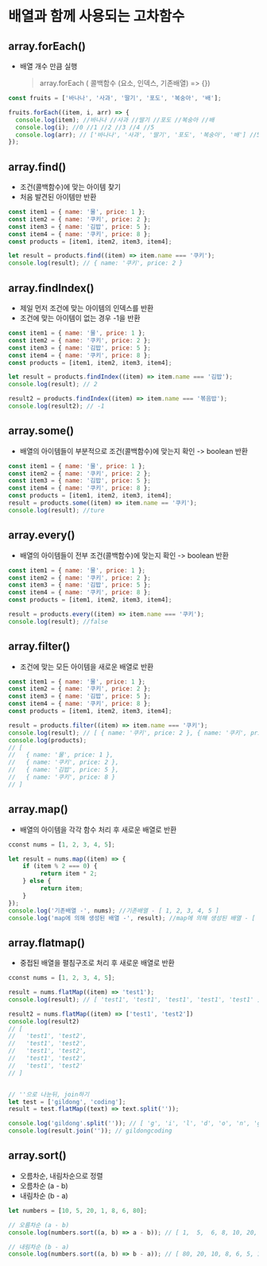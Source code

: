 # 배열과 함께 사용되는 고차함수

## array.forEach()

- 배열 개수 만큼 실행
  > array.forEach ( 콜백함수 (요소, 인덱스, 기존배열) => {})

```javascript
const fruits = ['바나나', '사과', '딸기', '포도', '복숭아', '배'];

fruits.forEach((item, i, arr) => {
  console.log(item); //바나나 //사과 //딸기 //포도 //복숭아 //배
  console.log(i); //0 //1 //2 //3 //4 //5
  console.log(arr); // ['바나나', '사과', '딸기', '포도', '복숭아', '배'] //5번 반복
});
```

## array.find()

- 조건(콜백함수)에 맞는 아이템 찾기
- 처음 발견된 아이템만 반환

```javascript
const item1 = { name: '물', price: 1 };
const item2 = { name: '쿠키', price: 2 };
const item3 = { name: '김밥', price: 5 };
const item4 = { name: '쿠키', price: 8 };
const products = [item1, item2, item3, item4];

let result = products.find((item) => item.name === '쿠키');
console.log(result); // { name: '쿠키', price: 2 }
```

## array.findIndex()

- 제일 먼저 조건에 맞는 아이템의 인덱스를 반환
- 조건에 맞는 아이템이 없는 경우 -1을 반환

```javascript
const item1 = { name: '물', price: 1 };
const item2 = { name: '쿠키', price: 2 };
const item3 = { name: '김밥', price: 5 };
const item4 = { name: '쿠키', price: 8 };
const products = [item1, item2, item3, item4];

let result = products.findIndex((item) => item.name === '김밥');
console.log(result); // 2

result2 = products.findIndex((item) => item.name === '볶음밥');
console.log(result2); // -1
```

## array.some()

- 배열의 아이템들이 부분적으로 조건(콜백함수)에 맞는지 확인 -> boolean 반환

```javascript
const item1 = { name: '물', price: 1 };
const item2 = { name: '쿠키', price: 2 };
const item3 = { name: '김밥', price: 5 };
const item4 = { name: '쿠키', price: 8 };
const products = [item1, item2, item3, item4];
result = products.some((item) => item.name == '쿠키');
console.log(result); //ture
```

## array.every()

- 배열의 아이템들이 전부 조건(콜백함수)에 맞는지 확인 -> boolean 반환

```javascript
const item1 = { name: '물', price: 1 };
const item2 = { name: '쿠키', price: 2 };
const item3 = { name: '김밥', price: 5 };
const item4 = { name: '쿠키', price: 8 };
const products = [item1, item2, item3, item4];

result = products.every((item) => item.name === '쿠키');
console.log(result); //false
```

## array.filter()

- 조건에 맞는 모든 아이템을 새로운 배열로 반환

```javascript
const item1 = { name: '물', price: 1 };
const item2 = { name: '쿠키', price: 2 };
const item3 = { name: '김밥', price: 5 };
const item4 = { name: '쿠키', price: 8 };
const products = [item1, item2, item3, item4];

result = products.filter((item) => item.name === '쿠키');
console.log(result); // [ { name: '쿠키', price: 2 }, { name: '쿠키', price: 8 } ]
console.log(products);
// [
//   { name: '물', price: 1 },
//   { name: '쿠키', price: 2 },
//   { name: '김밥', price: 5 },
//   { name: '쿠키', price: 8 }
// ]
```

## array.map()

- 배열의 아이템을 각각 함수 처리 후 새로운 배열로 반환

```javascript
cconst nums = [1, 2, 3, 4, 5];

let result = nums.map((item) => {
    if (item % 2 === 0) {
         return item * 2;
    } else {
         return item;
    }
});
console.log('기존배열 -', nums); //기존배열 - [ 1, 2, 3, 4, 5 ]
console.log('map에 의해 생성된 배열 -', result); //map에 의해 생성된 배열 - [ 1, 4, 3, 8, 5 ]
```

## array.flatmap()

- 중접된 배열을 펼침구조로 처리 후 새로운 배열로 반환

```javascript
cconst nums = [1, 2, 3, 4, 5];

result = nums.flatMap((item) => 'test1');
console.log(result); // [ 'test1', 'test1', 'test1', 'test1', 'test1' ]

result2 = nums.flatMap((item) => ['test1', 'test2'])
console.log(result2)
// [
//   'test1', 'test2',
//   'test1', 'test2',
//   'test1', 'test2',
//   'test1', 'test2',
//   'test1', 'test2'
// ]


// ''으로 나눈뒤, join하기
let test = ['gildong', 'coding'];
result = test.flatMap((text) => text.split(''));

console.log('gildong'.split('')); // [ 'g', 'i', 'l', 'd', 'o', 'n', 'g' ]
console.log(result.join('')); // gildongcoding
```

## array.sort()

- 오름차순, 내림차순으로 정렬
- 오름차순 (a - b)
- 내림차순 (b - a)

```javascript
let numbers = [10, 5, 20, 1, 8, 6, 80];

// 오름차순 (a - b)
console.log(numbers.sort((a, b) => a - b)); // [ 1,  5,  6, 8, 10, 20, 80 ]

// 내림차순 (b - a)
console.log(numbers.sort((a, b) => b - a)); // [ 80, 20, 10, 8, 6, 5, 1 ]
```
